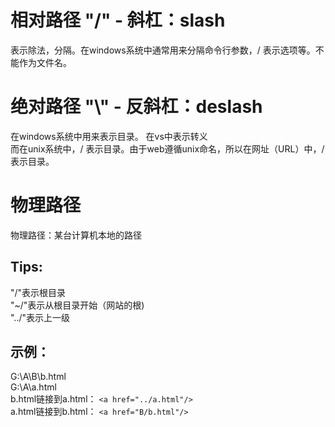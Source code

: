 # 相对路径 "/"  - 斜杠：slash
表示除法，分隔。在windows系统中通常用来分隔命令行参数，/ 表示选项等。不能作为文件名。

# 绝对路径 "\\" - 反斜杠：deslash
在windows系统中用来表示目录。  在vs中表示转义  
而在unix系统中，/ 表示目录。由于web遵循unix命名，所以在网址（URL）中，/ 表示目录。 

# 物理路径  
物理路径：某台计算机本地的路径

## Tips:  
"/"表示根目录  
"~/"表示从根目录开始（网站的根)  
"../"表示上一级   

## 示例：  
G:\A\B\b.html  
G:\A\a.html  
b.html链接到a.html： `<a href="../a.html"/>`  
a.html链接到b.html： `<a href="B/b.html"/>`  

